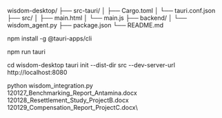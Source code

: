 wisdom-desktop/
├── src-tauri/
│   ├── Cargo.toml
│   └── tauri.conf.json
├── src/
│   ├── main.html
│   └── main.js
├── backend/
│   └── wisdom_agent.py
├── package.json
└── README.md

npm install -g @tauri-apps/cli

  npm run tauri

  cd wisdom-desktop
tauri init --dist-dir src --dev-server-url http://localhost:8080


python wisdom_integration.py \
  120127_Benchmarking_Report_Antamina.docx \
  120128_Resettlement_Study_ProjectB.docx \
  120129_Compensation_Report_ProjectC.docx\

